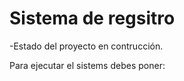 <h1> Sistema de regsitro </h1>


-Estado del proyecto en contrucción.


Para ejecutar el sistems debes poner:

``` npm install react ´´´

